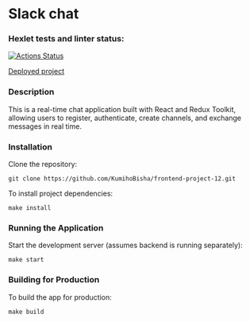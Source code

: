 # Slack chat

### Hexlet tests and linter status:

[![Actions Status](https://github.com/KumihoBisha/frontend-project-12/actions/workflows/hexlet-check.yml/badge.svg)](https://github.com/KumihoBisha/frontend-project-12/actions)


[Deployed project](https://frontend-project-12-0mpk.onrender.com)

### Description

This is a real-time chat application built with React and Redux Toolkit, allowing users to register, authenticate, create channels, and exchange messages in real time.

### Installation

Clone the repository:

```
git clone https://github.com/KumihoBisha/frontend-project-12.git
```

To install project dependencies:

```
make install
```

### Running the Application

Start the development server (assumes backend is running separately):

```
make start
```

### Building for Production

To build the app for production:

```
make build
```
